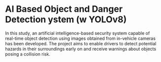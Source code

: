 # AI Based Object and Danger Detection ystem (w YOLOv8)
In this study, an artificial intelligence-based security system capable of real-time object detection using images obtained from in-vehicle cameras has been developed.
The project aims to enable drivers to detect potential hazards in their surroundings early on and receive warnings about objects posing a collision risk.
